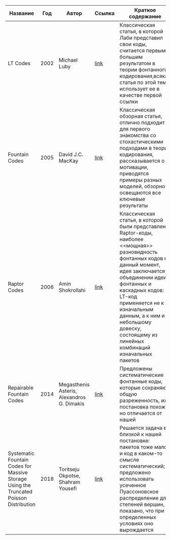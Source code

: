 | Название | Год | Автор | Ссылка | Краткое содержание |
| -------- |---- | ----- | ------ | ---- |
|LT Codes|2002|Michael Luby|[link](https://ieeexplore.ieee.org/document/1181950)|Классическая статья, в которой Лаби представил свои коды, считается первым большим результатом в теории фонтанного кодирования,всякая статья по этой теме использует ее в качестве первой ссылки|
|Fountain Codes|2005|David J.C. MacKay|[link](https://www.scirp.org/reference/referencespapers?referenceid=896692)|Классическая обзорная статья, отлично подходит для первого знакомства со стохастическими подходами в теории кодирования, рассказывается о мотивации, приводятся примеры разных моделей, обзорно освещаются все ключевые результаты|
|Raptor Codes|2006|Amin Shokrollahi|[link](https://ieeexplore.ieee.org/document/1638543)|Классическая статья, в которой были представлены Raptor-коды, наиболее <<мощная>> разновидность фонтанных кодов на данный момент, идея заключается в объединении идеи фонтанных и каскадных кодов: LT-код применяется не к изначальным данным, а к ним и небольшому довеску, состоящему из линейных комбинаций изначальных пакетов| 
|Repairable Fountain Codes|2014|Megasthenis Asteris, Alexandros G. Dimakis|[link](https://arxiv.org/pdf/1401.0734)|Предложены систематические фонтанные коды, которые сохраняют общую разреженность, их постановка похожа, но отличается от нашей|
|Systematic Fountain Codes for Massive Storage Using the Truncated Poisson Distribution|2018|Toritseju Okpotse, Shahram Yousefi|[link](https://ieeexplore.ieee.org/document/8519783)|Решается задача в близкой к нашей постановке: пакетов тоже мало, и код в каком-то смысле систематический; предложено использовать усеченное Пуассоновское распределение для степеней вершин, показано, что при определенных условиях оно вырождается|
